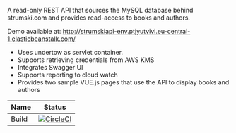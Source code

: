 A read-only REST API that sources the MySQL database behind strumski.com and provides read-access to books and authors.

Demo available at: http://strumskiapi-env.ptjyutvivi.eu-central-1.elasticbeanstalk.com/

- Uses undertow as servlet container.
- Supports retrieving credentials from AWS KMS
- Integrates Swagger UI
- Supports reporting to cloud watch
- Provides two sample VUE.js pages that use the API to display books and authors


                    

Name     | Status |
-------- | ------ |
Build    | [![CircleCI](https://circleci.com/gh/ipgur/library-api.svg?style=svg)](https://circleci.com/gh/ipgur/library-api) |